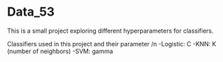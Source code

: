 # Data_53

This is a small project exploring different hyperparameters for classifiers. 

Classifiers used in this project and their parameter /n
-Logistic: C 
-KNN: K (number of neighbors)
-SVM: gamma

